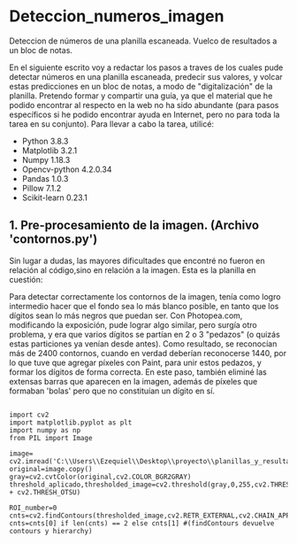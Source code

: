 # Deteccion_numeros_imagen
Deteccion de números de una planilla escaneada. Vuelco de resultados a un bloc de notas.

  En el siguiente escrito voy a redactar los pasos a traves de los cuales pude detectar números en una planilla escaneada, predecir sus valores, y volcar estas predicciones en un bloc de notas, a modo de "digitalización" de la planilla. Pretendo formar y compartir una guía, ya que el material que he podido encontrar al respecto en la web no ha sido abundante (para pasos específicos si he podido encontrar ayuda en Internet, pero no para toda la tarea en su conjunto).
Para llevar a cabo la tarea, utilicé:
<ul>
  <li>Python 3.8.3</li>
  <li>Matplotlib 3.2.1</li>
  <li>Numpy 1.18.3</li>
  <li>Opencv-python 4.2.0.34</li>
  <li>Pandas 1.0.3</li>
  <li>Pillow 7.1.2</li>
  <li>Scikit-learn 0.23.1</li>
</ul>

<h2>1. Pre-procesamiento de la imagen. (Archivo 'contornos.py')</h2>
  Sin lugar a dudas, las mayores dificultades que encontré no fueron en relación al código,sino en relación a la imagen. Esta es la planilla en cuestión:

  Para detectar correctamente los contornos de la imagen, tenía como logro intermedio hacer que el fondo sea lo más blanco posible, en tanto que los dígitos sean lo más negros que puedan ser. Con Photopea.com, modificando la exposición, pude lograr algo similar, pero surgía otro problema, y era que varios dígitos se partían en 2 o 3 "pedazos" (o quizás estas particiones ya venían desde antes). Como resultado, se reconocían más de 2400 contornos, cuando en verdad deberían reconocerse 1440, por lo que tuve que agregar píxeles con Paint, para unir estos pedazos, y formar los dígitos de forma correcta. En este paso, también eliminé las extensas barras que aparecen en la imagen, además de píxeles que formaban 'bolas' pero que no constituían un dígito en sí.
<pre>
<code>
import cv2 
import matplotlib.pyplot as plt 
import numpy as np 
from PIL import Image 

image= cv2.imread('C:\\Users\\Ezequiel\\Desktop\\proyecto\\planillas_y_resultados\\mejorado.png')
original=image.copy()
gray=cv2.cvtColor(original,cv2.COLOR_BGR2GRAY)
threshold_aplicado,thresholded_image=cv2.threshold(gray,0,255,cv2.THRESH_BINARY_INV + cv2.THRESH_OTSU)

ROI_number=0
cnts=cv2.findContours(thresholded_image,cv2.RETR_EXTERNAL,cv2.CHAIN_APPROX_SIMPLE)
cnts=cnts[0] if len(cnts) == 2 else cnts[1] #(findContours devuelve contours y hierarchy)
</code>
</pre>
